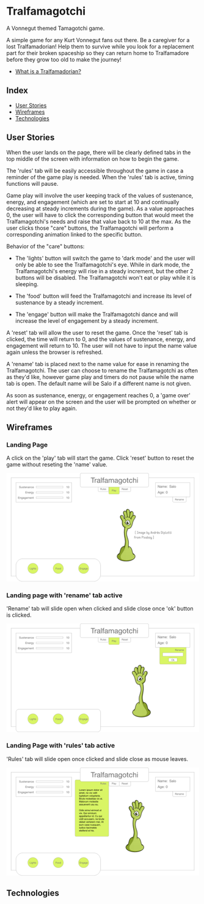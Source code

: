 
# Tralfamagotchi

A Vonnegut themed Tamagotchi game.

A simple game for any Kurt Vonnegut fans out there. Be a caregiver for a lost Tralfamadorian! Help them to survive while you look for a replacement part for their broken spaceship so they can return home to Tralfamadore before they grow too old to make the journey!

- [What is a Tralfamadorian?](https://en.wikipedia.org/wiki/Tralfamadore)

## Index

- [User Stories](#user-stories)
- [Wireframes](#wireframes)
- [Technologies](#technologies)

## User Stories

When the user lands on the page, there will be clearly defined tabs in the top middle of the screen with information on how to begin the game. 

The 'rules' tab will be easily accessible throughout the game in case a reminder of the game play is needed. When the 'rules' tab is active, timing functions will pause.

Game play will involve the user keeping track of the values of sustenance, energy, and engagement (which are set to start at 10 and continually decreasing at steady increments during the game). As a value approaches 0, the user will have to click the corresponding button that would meet the Tralfamagotchi's needs and raise that value back to 10 at the max. As the user clicks those "care" buttons, the Tralfamagotchi will perform a corresponding animation linked to the specific button.

Behavior of the "care" buttons: 
- The 'lights' button will switch the game to 'dark mode' and the user will only be able to see the Tralfamagotchi's eye. While in dark mode, the Tralfamagotchi's energy will rise in a steady increment, but the other 2 buttons will be disabled. The Tralfamagotchi won't eat or play while it is sleeping. 

- The 'food' button will feed the Tralfamagotchi and increase its level of sustenance by a steady increment.

- The 'engage' button will make the Tralfamagotchi dance and will increase the level of engagement by a steady increment. 

A 'reset' tab will allow the user to reset the game. Once the 'reset' tab is clicked, the time will return to 0, and the values of sustenance, energy, and engagement will return to 10. The user will not have to input the name value again unless the browser is refreshed. 

A 'rename' tab is placed next to the name value for ease in renaming the Tralfamagotchi. The user can choose to rename the Tralfamagotchi as often as they'd like, however game play and timers do not pause while the name tab is open. The default name will be Salo if a different name is not given.

As soon as sustenance, energy, or engagement reaches 0, a 'game over' alert will appear on the screen and the user will be prompted on whether or not they'd like to play again.


## Wireframes

### Landing Page 

A click on the 'play' tab will start the game. Click 'reset' button to reset the game without reseting the 'name' value.

![image](images/landing.png)

### Landing page with 'rename' tab active

'Rename' tab will slide open when clicked and slide close once 'ok' button is clicked.

![image](images/rename_active.png)

### Landing Page with 'rules' tab active

'Rules' tab will slide open once clicked and slide close as mouse leaves.

![image](images/rules_active.png)

## Technologies





